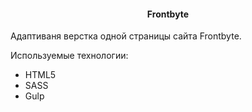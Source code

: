 <h4 align="center">
  Frontbyte
</h4>

Адаптиваня верстка одной страницы сайта Frontbyte.

Используемые технологии:
* HTML5
* SASS
* Gulp

